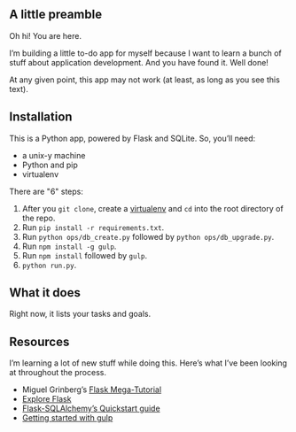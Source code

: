 ## A little preamble

Oh hi! You are here.

I’m building a little to-do app for myself because I want to learn a bunch of stuff about application development. And you have found it. Well done!

At any given point, this app may not work (at least, as long as you see this text).

## Installation

This is a Python app, powered by Flask and SQLite. So, you’ll need:

* a unix-y machine
* Python and pip
* virtualenv

There are "6" steps:

1. After you `git clone`, create a [virtualenv](https://virtualenv.readthedocs.org/en/latest/) and `cd` into the root directory of the repo.
2. Run `pip install -r requirements.txt`.
3. Run `python ops/db_create.py` followed by `python ops/db_upgrade.py`.
4. Run `npm install -g gulp`.
5. Run `npm install` followed by `gulp`.
6. `python run.py`.

## What it does

Right now, it lists your tasks and goals.

## Resources

I’m learning a lot of new stuff while doing this. Here’s what I’ve been looking at throughout the process.

* Miguel Grinberg’s [Flask Mega-Tutorial](http://blog.miguelgrinberg.com/post/the-flask-mega-tutorial-part-i-hello-world)
* [Explore Flask](https://exploreflask.com/index.html)
* [Flask-SQLAlchemy’s Quickstart guide](http://flask-sqlalchemy.pocoo.org/2.1/quickstart/)
* [Getting started with gulp](https://markgoodyear.com/2014/01/getting-started-with-gulp/)